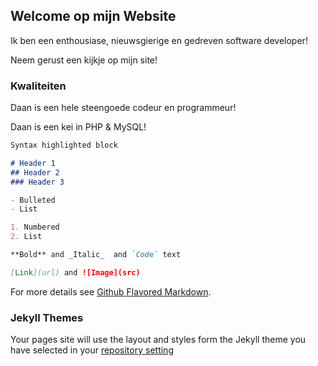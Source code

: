 ## Welcome op mijn Website

Ik ben een enthousiase, nieuwsgierige en gedreven software developer!

Neem gerust een kijkje op mijn site!

### Kwaliteiten

Daan is een hele steengoede codeur en programmeur!

Daan is een kei in PHP & MySQL!

```markdown
Syntax highlighted block

# Header 1
## Header 2
### Header 3

- Bulleted
- List

1. Numbered
2. List

**Bold** and _Italic_  and `Code` text

[Link](url) and ![Image](src)
```

For more details see [Github Flavored Markdown](https://guides.github.com/features/mastering-markdown).

### Jekyll Themes

Your pages site will use the layout and styles form the Jekyll theme you have selected in your [repository setting](https://github.com/DaanSwart24/webpage/settings/pages)
